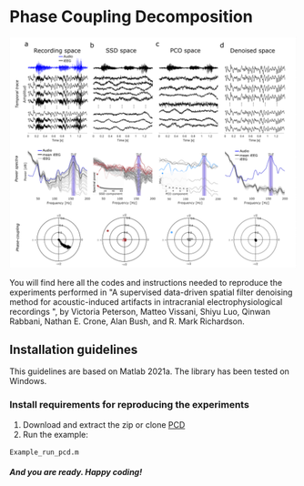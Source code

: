 # Phase Coupling Decomposition

<p align="center">
<img src="Figures/PCD.png" width="600">
</p>

You will find here all the codes and instructions needed to reproduce the experiments performed in "A supervised data-driven spatial filter denoising method for acoustic-induced artifacts in intracranial electrophysiological recordings ", by 
Victoria Peterson, Matteo Vissani, Shiyu Luo, Qinwan Rabbani, Nathan E. Crone, Alan Bush, and R. Mark Richardson.

## Installation guidelines
This guidelines are based on Matlab 2021a.
The library has been tested on Windows.

### Install requirements for reproducing the experiments
1. Download and extract the zip or clone [PCD](https://github.com/Brain-Modulation-Lab/pcd)
2. Run the example:
```
Example_run_pcd.m
```
##### And you are ready. Happy coding!

